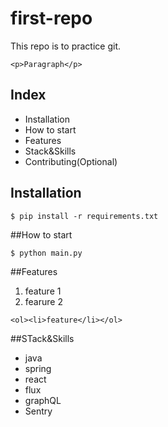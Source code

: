 # first-repo

This repo is to practice git.

`<p>Paragraph</p>`

## Index

- Installation
- How to start
- Features
- Stack&Skills
- Contributing(Optional)

## Installation

```shell
$ pip install -r requirements.txt
```

##How to start

```shell
$ python main.py
```

##Features

1. feature 1
2. fearure 2

`<ol><li>feature</li></ol>`

##STack&Skills

- java
- spring
- react
- flux
- graphQL
- Sentry
